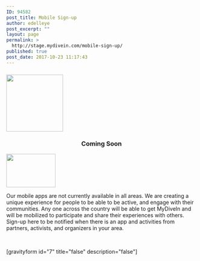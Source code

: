 ```yaml
---
ID: 94582
post_title: Mobile Sign-up
author: edelleye
post_excerpt: ""
layout: page
permalink: >
  http://stage.mydivein.com/mobile-sign-up/
published: true
post_date: 2017-10-23 11:17:43
---
```

<h3><a href="http://stage.mydivein.com/wp-content/uploads/2017/06/cropped-Balloon-Badge-FB.png"><img class="aligncenter wp-image-20507 size-thumbnail" src="http://stage.mydivein.com/wp-content/uploads/2017/06/cropped-Balloon-Badge-FB-150x150.png" alt="" width="150" height="150" /></a></h3>
<h3 style="text-align: center;">Coming Soon</h3>
<img class="alignright wp-image-20467" src="http://stage.mydivein.com/wp-content/uploads/2017/06/app-logos.png" alt="" width="130" height="88" />

Our mobile apps are not currently available in all areas. We are creating a unique experience for people to be able to be active, and engage with their communities. Any one across the country will be able to get MyDiveIn and will be mobilized to participate and share their experiences with others. Sign-up here to be notified when there is an app and activities from partners, activists, and organizers in your area.

&nbsp;

[gravityform id="7" title="false" description="false"]
